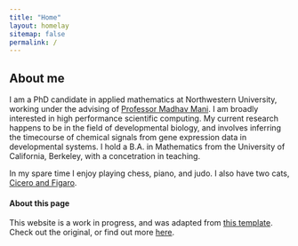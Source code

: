 ```yaml
---
title: "Home"
layout: homelay
sitemap: false
permalink: /
---
```


## About me

I am a PhD candidate in applied mathematics at Northwestern University, working under the advising of <a href="https://www.madhavmani.com/" target="_blank">Professor Madhav Mani</a>. I am broadly interested in high performance scientific computing. My current research happens to be in the field of developmental biology, and involves inferring the timecourse of chemical signals from gene expression data in developmental systems. I hold a B.A. in Mathematics from the University of California, Berkeley, with a concetration in teaching.

In my spare time I enjoy playing chess, piano, and judo. I also have two cats, <a href="/cats/" target="_blank">Cicero and Figaro</a>.

#### About this page 
This website is a work in progress, and was adapted from <a href="https://github.com/sbryngelson/academic-website-template" target="_blank">this template</a>. Check out the original, or find out more <a href="/aboutwebsite.html" target=
"_blank">here</a>.
